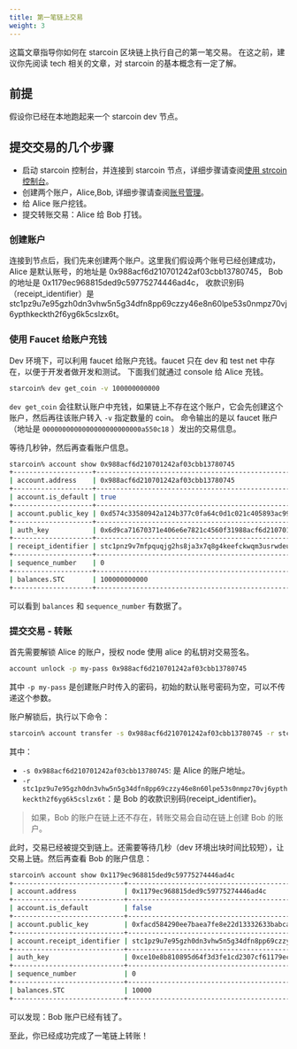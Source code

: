 ```yaml
---
title: 第一笔链上交易
weight: 3
---
```



这篇文章指导你如何在 starcoin 区块链上执行自己的第一笔交易。
在这之前，建议你先阅读 tech 相关的文章，对 starcoin 的基本概念有一定了解。

<!--more-->

## 前提

假设你已经在本地跑起来一个 starcoin dev 节点。


## 提交交易的几个步骤

- 启动 starcoin 控制台，并连接到 starcoin 节点，详细步骤请查阅[使用 strcoin 控制台](./console)。
- 创建两个账户，Alice,Bob, 详细步骤请查阅[账号管理](./account_manager)。
- 给 Alice 账户挖钱。
- 提交转账交易：Alice 给 Bob 打钱。


### 创建账户

连接到节点后，我们先来创建两个账户。这里我们假设两个账号已经创建成功，Alice 是默认账号，的地址是 0x988acf6d210701242af03cbb13780745， Bob 的地址是 0x1179ec968815ded9c59775274446ad4c， 收款识别码（receipt_identifier）是 stc1pz9u7e95gzh0dn3vhw5n5g34dfn8pp69czzy46e8n60lpe53s0nmpz70vj6ypthkeckth2f6yg6k5cslzx6t。

### 使用 Faucet 给账户充钱

 Dev 环境下，可以利用 faucet 给账户充钱。faucet 只在 dev 和 test net 中存在，以便于开发者做开发和测试。
 下面我们就通过 console 给 Alice 充钱。

``` bash
starcoin% dev get_coin -v 100000000000
```

`dev get_coin` 会往默认账户中充钱，如果链上不存在这个账户，它会先创建这个账户，然后再往该账户转入 `-v` 指定数量的 coin。
 命令输出的是以 faucet 账户（地址是 `0000000000000000000000000a550c18` ）发出的交易信息。

等待几秒钟，然后再查看账户信息。

```bash
starcoin% account show 0x988acf6d210701242af03cbb13780745
+--------------------+------------------------------------------------------------------------------------------+
| account.address    | 0x988acf6d210701242af03cbb13780745                                                       |
+--------------------+------------------------------------------------------------------------------------------+
| account.is_default | true                                                                                     |
+--------------------+------------------------------------------------------------------------------------------+
| account.public_key | 0xd574c33580942a124b377c0fa64c0d1c021c405893ac99b1cf77a44dc530e4b2                       |
+--------------------+------------------------------------------------------------------------------------------+
| auth_key           | 0x6d9ca71670371e406e6e7821c4560f31988acf6d210701242af03cbb13780745                       |
+--------------------+------------------------------------------------------------------------------------------+
| receipt_identifier | stc1pnz9v7mfpquqjg2hs8ja3x7q8g4keefckwqm3usrwdeuzr3zkpuce3zk0d5sswqfy9tcrewcn0qr528sv4vw |
+--------------------+------------------------------------------------------------------------------------------+
| sequence_number    | 0                                                                                        |
+--------------------+------------------------------------------------------------------------------------------+
| balances.STC       | 100000000000                                                                             |
+--------------------+------------------------------------------------------------------------------------------+
```

可以看到 `balances` 和 `sequence_number` 有数据了。

### 提交交易 - 转账


首先需要解锁 Alice 的账户，授权 node 使用 alice 的私钥对交易签名。

``` bash
account unlock -p my-pass 0x988acf6d210701242af03cbb13780745
```
其中 `-p my-pass` 是创建账户时传入的密码，初始的默认账号密码为空，可以不传递这个参数。

账户解锁后，执行以下命令：

```bash
starcoin% account transfer -s 0x988acf6d210701242af03cbb13780745 -r stc1pz9u7e95gzh0dn3vhw5n5g34dfn8pp69czzy46e8n60lpe53s0nmpz70vj6ypthkeckth2f6yg6k5cslzx6t -v 10000 -b
```

其中：

- `-s 0x988acf6d210701242af03cbb13780745`: 是 Alice 的账户地址。
- `-r stc1pz9u7e95gzh0dn3vhw5n5g34dfn8pp69czzy46e8n60lpe53s0nmpz70vj6ypthkeckth2f6yg6k5cslzx6t`：是 Bob 的收款识别码(receipt_identifier)。

> 如果，Bob 的账户在链上还不存在，转账交易会自动在链上创建 Bob 的账户。


此时，交易已经被提交到链上。还需要等待几秒（dev 环境出块时间比较短），让交易上链。然后再查看 Bob 的账户信息：


``` bash
starcoin% account show 0x1179ec968815ded9c59775274446ad4c
+----------------------------+------------------------------------------------------------------------------------------+
| account.address            | 0x1179ec968815ded9c59775274446ad4c                                                       |
+----------------------------+------------------------------------------------------------------------------------------+
| account.is_default         | false                                                                                    |
+----------------------------+------------------------------------------------------------------------------------------+
| account.public_key         | 0xfacd584290ee7baea7fe8e22d13332633babca46e77c0ca941b6b5c6266523cb                       |
+----------------------------+------------------------------------------------------------------------------------------+
| account.receipt_identifier | stc1pz9u7e95gzh0dn3vhw5n5g34dfn8pp69czzy46e8n60lpe53s0nmpz70vj6ypthkeckth2f6yg6k5cslzx6t |
+----------------------------+------------------------------------------------------------------------------------------+
| auth_key                   | 0xce10e8b810895d64f3d3fe1cd2307cf61179ec968815ded9c59775274446ad4c                       |
+----------------------------+------------------------------------------------------------------------------------------+
| sequence_number            | 0                                                                                        |
+----------------------------+------------------------------------------------------------------------------------------+
| balances.STC               | 10000                                                                                    |
+----------------------------+------------------------------------------------------------------------------------------+
```

可以发现：Bob 账户已经有钱了。


至此，你已经成功完成了一笔链上转账！

